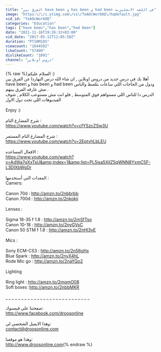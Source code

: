```yaml
---
title: "الفرق بين have been و has been و had been في اللغه الانجليزيه"
image: "https:\/\/i.ytimg.com\/vi\/TeAOcWorbOQ\/hqdefault.jpg"
vid_id: "TeAOcWorbOQ"
categories: "Education"
tags: ["have been","has been","had been"]
date: "2021-11-16T19:26:32+03:00"
vid_date: "2017-05-12T12:05:50Z"
duration: "PT10M10S"
viewcount: "1644502"
likeCount: "57409"
dislikeCount: "1091"
channel: "دروس أونلاين"
---
```

{% raw %}السلام عليكم :)<br />أهلا بك في درس جديد من دروس اونلاين , ان شاء الله درس النهاردا عن الفرق بين <br />have been و has been و had been ودول من الحاجات اللي ساعات بتلغبط والناس مش عارفه الفرق بينهم .<br />الدرس دا للناس اللي مستواهم فوق المتوسط , فلو انت مش مستوعب الكلام , شوف الفيديوهات اللي تحت دول الاول <br /><br />Enjoy :)<br /><br />شرح المضارع التام :<br /> <a rel="nofollow" target="blank" href="https://www.youtube.com/watch?v=cfYSzcZSw3U">https://www.youtube.com/watch?v=cfYSzcZSw3U</a><br /><br />شرح المضارع التام المستمر : <br /><a rel="nofollow" target="blank" href="https://www.youtube.com/watch?v=2EptvhLbLEU">https://www.youtube.com/watch?v=2EptvhLbLEU</a><br /><br />الافعال المساعده : <br /><a rel="nofollow" target="blank" href="https://www.youtube.com/watch?v=AdWa7qXxTsU&amp;index=1&amp;list=PL5isa5XjlZ5qWNN8YxmC5F-L3DlXbWgDr">https://www.youtube.com/watch?v=AdWa7qXxTsU&amp;index=1&amp;list=PL5isa5XjlZ5qWNN8YxmC5F-L3DlXbWgDr</a><br /><br />المعدات التي أستخدمها : <br />Camers: <br /><br />Canon 70d : <a rel="nofollow" target="blank" href="http://amzn.to/2nbbrbb">http://amzn.to/2nbbrbb</a><br />Canon 700d : <a rel="nofollow" target="blank" href="http://amzn.to/2nkokji">http://amzn.to/2nkokji</a><br /><br />Lenses :<br /><br /> Sigma 18-35 f 1.8 :  <a rel="nofollow" target="blank" href="http://amzn.to/2mSfTso">http://amzn.to/2mSfTso</a><br />Canon 10-18 : <a rel="nofollow" target="blank" href="http://amzn.to/2nyGVsC">http://amzn.to/2nyGVsC</a><br />Canon 50 STM f 1.8 : <a rel="nofollow" target="blank" href="http://amzn.to/2nHl3vE">http://amzn.to/2nHl3vE</a><br /><br />Mics :<br /><br />Sony ECM-CS3 : <a rel="nofollow" target="blank" href="http://amzn.to/2n56oHx">http://amzn.to/2n56oHx</a><br />Blue Spark : <a rel="nofollow" target="blank" href="http://amzn.to/2nyX4hL">http://amzn.to/2nyX4hL</a><br />Rode Mic go : <a rel="nofollow" target="blank" href="http://amzn.to/2naYQo2">http://amzn.to/2naYQo2</a><br /><br />Lighting<br /><br />Ring light  : <a rel="nofollow" target="blank" href="http://amzn.to/2mqmO08">http://amzn.to/2mqmO08</a><br />Soft boxes :<a rel="nofollow" target="blank" href="http://amzn.to/2nbbMKR">http://amzn.to/2nbbMKR</a><br /><br />_ _ _ _ _ _ _ _ _ _ _ _ _ _ _ _ _ _ _ _ _ _ _ _ _ _ _ <br /><br /> صفحتنا علي فيسبوك:<br /><a rel="nofollow" target="blank" href="http://www.facebook.com/droosonline">http://www.facebook.com/droosonline</a><br /><br />وهذا الايميل الشخصي لي:<br />contact@droosonline.com<br /><br />وهذا هو موقعنا:<br /> <a rel="nofollow" target="blank" href="http://www.droosonline.com">http://www.droosonline.com</a>{% endraw %}

